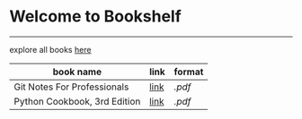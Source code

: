 # Welcome to **Bookshelf**
----
explore all books [here](books/)


book name | link | format
------------ | ------------- | ----
Git Notes For Professionals|[link](books/Git%20Notes%20For%20Professionals.pdf)| *.pdf*
Python Cookbook, 3rd Edition|[link](books/Python%20Cookbook%2C%203rd%20Edition.pdf/)|*.pdf*
